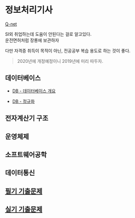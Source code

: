 # 정보처리기사

[Q-net](http://www.q-net.or.kr/crf005.do?id=crf00503&jmCd=1320)

SI외 취업하는데 도움이 안된다는 걸로 알고있다. <br>
운전면허처럼 장롱에 보관하자

다만 자격증 취득이 목적이 아닌, 전공공부 복습 용도로 하는 것이 좋다.

> 2020년에 개정예정이니 2019년에 미리 따두자.

## 데이터베이스

- [DB - 데이터베이스 개요](https://github.com/dongw00/Junior-Web-programmer/tree/master/Database/DB%EA%B0%9C%EC%9A%94#%EB%8D%B0%EC%9D%B4%ED%84%B0%EB%B2%A0%EC%9D%B4%EC%8A%A4-%EA%B0%9C%EC%9A%94)

- [DB - 정규화](https://github.com/dongw00/Junior-Web-programmer/tree/master/Database/%EC%A0%95%EA%B7%9C%ED%99%94#%EC%A0%95%EA%B7%9C%ED%99%94)

## 전자계산기 구조

## 운영체제

## 소프트웨어공학

## 데이터통신

## [필기 기출문제](https://www.comcbt.com/xe/j4)

## [실기 기출문제]()
